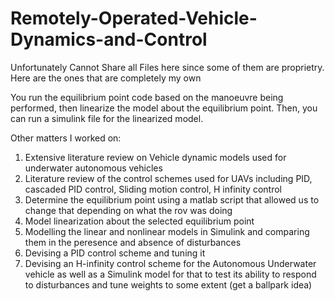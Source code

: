 # Remotely-Operated-Vehicle-Dynamics-and-Control
Unfortunately Cannot Share all Files here since some of them are proprietry. Here are the ones that are completely my own

You run the equilibrium point code based on the manoeuvre being performed, then linearize the model about the equilibrium point. Then, you can run a simulink file for the linearized model.

Other matters I worked on:

1.	Extensive literature review on Vehicle dynamic models used for underwater autonomous vehicles
2.	Literature review of the control schemes used for UAVs including PID, cascaded PID control, Sliding motion control, H infinity control
3.	Determine the equilibrium point using a matlab script that allowed us to change that depending on what the rov was doing
4.	Model linearization about the selected equilibrium point
5.	Modelling the linear and nonlinear models in Simulink and comparing them in the peresence and absence of disturbances
6.	Devising a PID control scheme and tuning it
7.	Devising an H-infinity control scheme for the Autonomous Underwater vehicle as well as a Simulink model for that to test its ability to respond to disturbances and tune weights to some extent (get a ballpark idea)
